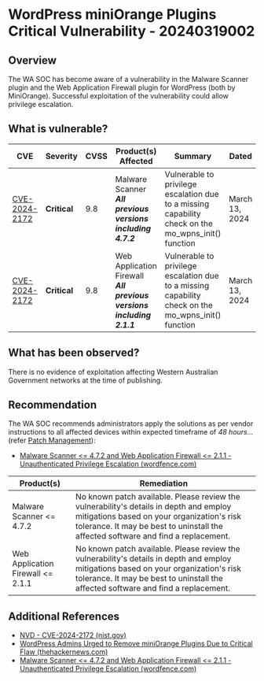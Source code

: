 # WordPress miniOrange Plugins Critical Vulnerability - 20240319002

## Overview

The WA SOC has become aware of a vulnerability in the Malware Scanner plugin and the Web Application Firewall plugin for WordPress (both by MiniOrange). Successful exploitation of the vulnerability could allow privilege escalation.

## What is vulnerable?

| CVE                                                             | Severity     | CVSS | Product(s) Affected                                                       | Summary                                                                                             | Dated          |
| --------------------------------------------------------------- | ------------ | ---- | ------------------------------------------------------------------------- | --------------------------------------------------------------------------------------------------- | -------------- |
| [CVE-2024-2172](https://nvd.nist.gov/vuln/detail/CVE-2024-2172) | **Critical** | 9.8  | Malware Scanner <br> ***All previous versions including 4.7.2***          | Vulnerable to privilege escalation due to a missing capability check on the mo_wpns_init() function | March 13, 2024 |
| [CVE-2024-2172](https://nvd.nist.gov/vuln/detail/CVE-2024-2172) | **Critical** | 9.8  | Web Application Firewall <br> ***All previous versions including 2.1.1*** | Vulnerable to privilege escalation due to a missing capability check on the mo_wpns_init() function | March 13, 2024 |

## What has been observed?

There is no evidence of exploitation affecting Western Australian Government networks at the time of publishing.

## Recommendation

The WA SOC recommends administrators apply the solutions as per vendor instructions to all affected devices within expected timeframe of *48 hours...* (refer [Patch Management](../guidelines/patch-management.md)):

- [Malware Scanner \<= 4.7.2 and Web Application Firewall \<= 2.1.1 - Unauthenticated Privilege Escalation (wordfence.com)](https://www.wordfence.com/threat-intel/vulnerabilities/detail/malware-scanner-472-and-web-application-firewall-211-unauthenticated-privilege-escalation)

| **Product(s)**                     | **Remediation**                                                                                                                                                                                                            |
| ---------------------------------- | -------------------------------------------------------------------------------------------------------------------------------------------------------------------------------------------------------------------------- |
| Malware Scanner \<= 4.7.2          | No known patch available. Please review the vulnerability's details in depth and employ mitigations based on your organization's risk tolerance. It may be best to uninstall the affected software and find a replacement. |
| Web Application Firewall \<= 2.1.1 | No known patch available. Please review the vulnerability's details in depth and employ mitigations based on your organization's risk tolerance. It may be best to uninstall the affected software and find a replacement. |

## Additional References

- [NVD - CVE-2024-2172 (nist.gov)](https://nvd.nist.gov/vuln/detail/CVE-2024-2172)
- [WordPress Admins Urged to Remove miniOrange Plugins Due to Critical Flaw (thehackernews.com)](https://thehackernews.com/2024/03/wordpress-admins-urged-to-remove.html)
- [Malware Scanner \<= 4.7.2 and Web Application Firewall \<= 2.1.1 - Unauthenticated Privilege Escalation (wordfence.com)](https://www.wordfence.com/threat-intel/vulnerabilities/detail/malware-scanner-472-and-web-application-firewall-211-unauthenticated-privilege-escalation)
